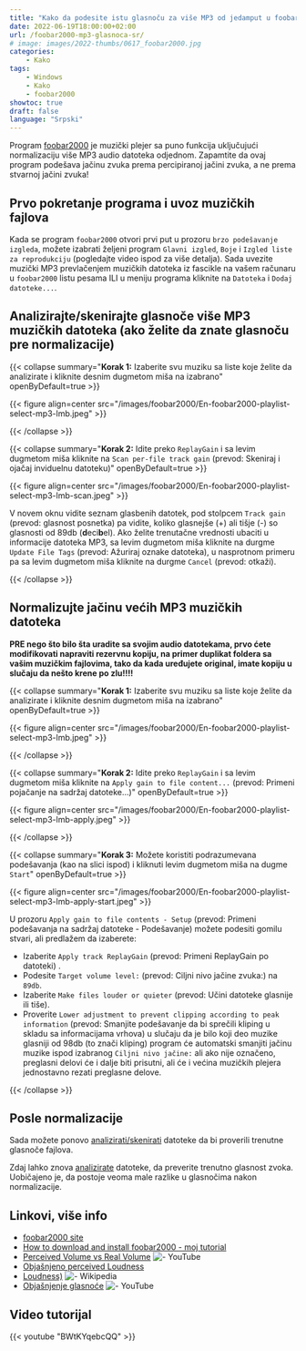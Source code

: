 ```yaml
---
title: "Kako da podesite istu glasnoču za više MP3 od jedamput u foobar2000"
date: 2022-06-19T18:00:00+02:00
url: /foobar2000-mp3-glasnoca-sr/
# image: images/2022-thumbs/0617_foobar2000.jpg
categories:
    - Kako
tags:
    - Windows
    - Kako
    - foobar2000
showtoc: true
draft: false
language: "Srpski"
---
```


Program [foobar2000](https://www.foobar2000.org/ "Click/tap to open the website!") je muzički plejer sa puno funkcija uključujući normalizaciju više MP3 audio datoteka odjednom. Zapamtite da ovaj program podešava jačinu zvuka prema percipiranoj jačini zvuka, a ne prema stvarnoj jačini zvuka!

## Prvo pokretanje programa i uvoz muzičkih fajlova

Kada se program `foobar2000` otvori prvi put u prozoru `brzo podešavanje izgleda`, možete izabrati željeni program `Glavni izgled`, `Boje` i `Izgled liste za reprodukciju` (pogledajte video ispod za više detalja). Sada uvezite muzički MP3 prevlačenjem muzičkih datoteka iz fascikle na vašem računaru u `foobar2000` listu pesama ILI u meniju programa kliknite na `Datoteka` i `Dodaj datoteke...`.

## Analizirajte/skenirajte glasnoče više MP3 muzičkih datoteka (ako želite da znate glasnoču pre normalizacije)

{{< collapse summary="**Korak 1:** Izaberite svu muziku sa liste koje želite da analizirate i kliknite desnim dugmetom miša na izabrano" openByDefault=true >}}

   {{< figure align=center src="/images/foobar2000/En-foobar2000-playlist-select-mp3-lmb.jpeg" >}}

{{< /collapse >}}

{{< collapse summary="**Korak 2:** Idite preko `ReplayGain` i sa levim dugmetom miša kliknite na `Scan per-file track gain` (prevod: Skeniraj i ojačaj inviduelnu datoteku)" openByDefault=true >}}

   {{< figure align=center src="/images/foobar2000/En-foobar2000-playlist-select-mp3-lmb-scan.jpeg" >}}

   V novem oknu vidite seznam glasbenih datotek, pod stolpcem `Track gain` (prevod: glasnost posnetka) pa vidite, koliko glasnejše (+) ali tišje (-) so glasnosti od 89db (**d**eci**b**el). Ako želite trenutačne vrednosti ubaciti u informacije datoteka MP3, sa levim dugmetom miša kliknite na durgme `Update File Tags` (prevod: Ažuriraj oznake datoteka), u nasprotnom primeru pa sa levim dugmetom miša kliknite na durgme `Cancel` (prevod: otkaži).

{{< /collapse >}}

## Normalizujte jačinu većih MP3 muzičkih datoteka

**PRE nego što bilo šta uradite sa svojim audio datotekama, prvo ćete modifikovati napraviti rezervnu kopiju, na primer duplikat foldera sa vašim muzičkim fajlovima, tako da kada uređujete original, imate kopiju u slučaju da nešto krene po zlu!!!!**

{{< collapse summary="**Korak 1:** Izaberite svu muziku sa liste koje želite da analizirate i kliknite desnim dugmetom miša na izabrano" openByDefault=true >}}

   {{< figure align=center src="/images/foobar2000/En-foobar2000-playlist-select-mp3-lmb.jpeg" >}}

{{< /collapse >}}

{{< collapse summary="**Korak 2:** Idite preko `ReplayGain` i sa levim dugmetom miša kliknite na `Apply gain to file content...` (prevod: Primeni pojačanje na sadržaj datoteke...)" openByDefault=true >}}

   {{< figure align=center src="/images/foobar2000/En-foobar2000-playlist-select-mp3-lmb-apply.jpeg" >}}

{{< /collapse >}}

{{< collapse summary="**Korak 3:** Možete koristiti podrazumevana podešavanja (kao na slici ispod) i kliknuti levim dugmetom miša na dugme `Start`" openByDefault=true >}}

   {{< figure align=center src="/images/foobar2000/En-foobar2000-playlist-select-mp3-lmb-apply-start.jpeg" >}}

   U prozoru `Apply gain to file contents - Setup` (prevod: Primeni podešavanja na sadržaj datoteke - Podešavanje) možete podesiti gomilu stvari, ali predlažem da izaberete:
   - Izaberite `Apply track ReplayGain` (prevod: Primeni ReplayGain po datoteki) .
   - Podesite `Target volume level:` (prevod: Ciljni nivo jačine zvuka:) na `89db`. 
   - Izaberite `Make files louder or quieter` (prevod: Učini datoteke glasnije ili tiše).
   - Proverite `Lower adjustment to prevent clipping according to peak information` (prevod: Smanjite podešavanje da bi sprečili kliping u skladu sa informacijama vrhova) u slučaju da je bilo koji deo muzike glasniji od 98db (to znači kliping) program će automatski smanjiti jačinu muzike ispod izabranog `Ciljni nivo jačine:` ali ako nije označeno, preglasni delovi će i dalje biti prisutni, ali će i većina muzičkih plejera jednostavno rezati preglasne delove.

{{< /collapse >}}   <!-- (prevod: ) -->

## Posle normalizacije

Sada možete ponovo [analizirati/skenirati](#analizirajteskenirajte-glasnoče-više-mp3-muzičkih-datoteka-ako-želite-da-znate-glasnoču-pre-normalizacije "Kliknite/tapnite, da otvorite razdelak!") datoteke da bi proverili trenutne glasnoče fajlova. 

Zdaj lahko znova [analizirate](#analizirajte-več-glasbenih-datotek-mp3-za-ogled-glasnosti-če-želite-vedeti-glasnosti "Kliknite/tapnite, da otvorite razdelak!") datoteke, da preverite trenutno glasnost zvoka. Uobičajeno je, da postoje veoma male razlike u glasnočima nakon normalizacije.

## Linkovi, više info

- [foobar2000 site](https://www.foobar2000.org/ "Kliknite/tapnite, da otvorite veb stranicu!")
- [How to download and install foobar2000 - moj tutorial](/foobar2000-instalacija-sr/ "Kliknite/tapnite, da otvorite tutorijal!")
- [Perceived Volume vs Real Volume](https://www.youtube.com/vatch?v=5SKFV8fv0Ho "Kliknite/tapnite, da otvorite video!") ![- YouTube](/images/social-logos/YouTube.png)
- [Objašnjeno perceived Loudness](https://www.blackghostaudio.com/blog/perceived-loudness-ekplained "Kliknite/tapnite, da otvorite veb stranicu!")
- [Loudness)](https://en.wikipedia.org/wiki/Loudness "Kliknite/tapnite, da otvorite veb stranicu!") ![- Wikipedia](/images/social-logos/logo_Wikipedia_20x20px.png)
- [Objašnjenje glasnoće](https://www.youtube.com/vatch?v=rRskvDd59kc "Kliknite/tapnite, da otvorite video!") ![- YouTube](/images/social-logos/YouTube.png)

## Video tutorijal

{{< youtube "BWtKYqebcQQ" >}}